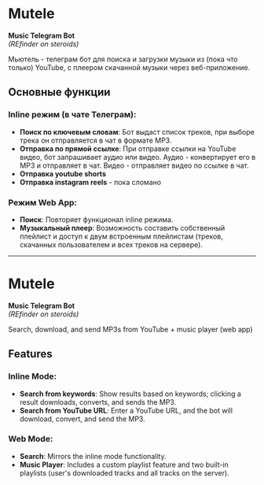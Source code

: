 # Mutele
**Music Telegram Bot**  
*(REfinder on steroids)*

Мьютель - телеграм бот для поиска и загрузки музыки из (пока что только) YouTube, с плеером скачанной музыки через веб-приложение.

## Основные функции

### Inline режим (в чате Телеграм):
- **Поиск по ключевым словам**: Бот выдаст список треков, при выборе трека он отправляется в чат в формате MP3.
- **Отправка по прямой ссылке**: При отправке ссылки на YouTube видео, бот запрашивает  аудио или видео. Аудио - конвертирует его в MP3 и отправляет в чат. Видео - отправляет видео по ссылке в чат.
- **Отправка youtube shorts**
- **Отправка instagram reels** - пока сломано

### Режим Web App:
- **Поиск**: Повторяет функционал inline режима.
- **Музыкальный плеер**: Возможность составить собственный плейлист и доступ к двум встроенным плейлистам (треков, скачанных пользователем и всех треков на сервере).

---

# Mutele
**Music Telegram Bot**  
*(REfinder on steroids)*

Search, download, and send MP3s from YouTube + music player (web app)

## Features

### Inline Mode:
- **Search from keywords**: Show results based on keywords; clicking a result downloads, converts, and sends the MP3.
- **Search from YouTube URL**: Enter a YouTube URL, and the bot will download, convert, and send the MP3.

### Web Mode:
- **Search**: Mirrors the inline mode functionality.
- **Music Player**: Includes a custom playlist feature and two built-in playlists (user's downloaded tracks and all tracks on the server).
